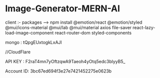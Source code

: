 # Image-Generator-MERN-AI

client :-
packages --> npm install @emotion/react @emotion/styled @mui/icons-material @mui/lab @mui/material axios file-saver react-lazy-load-image-component react-router-dom styled-components

mongo : tQpgEUxtogkLxAJl



//CloudFlare

API KEY : F2raT4mn7yOftzqwA9Taeoh4yOtq5edc3blyyB5_


Account ID:  3bc67ed694f3e27e7421452275e0623b 
